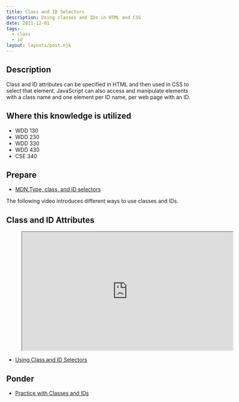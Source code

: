 ```yaml
---
title: Class and ID Selectors
description: Using classes and IDs in HTML and CSS
date: 2021-12-01
tags:
  - class
  - id
layout: layouts/post.njk
---
```


## Description

Class and ID attributes can be specified in HTML and then used in CSS to select that element. JavaScript can also access and manipulate elements with a class name and one element per ID name, per web page with an ID.

## Where this knowledge is utilized

- WDD 130
- WDD 230
- WDD 330
- WDD 430
- CSE 340

## Prepare

- [MDN Type, class, and ID selectors](https://developer.mozilla.org/en-US/docs/Learn/CSS/Building_blocks/Selectors/Type_Class_and_ID_Selectors)

The following video introduces different ways to use classes and IDs.

## Class and ID Attributes

<figure class="video-container">

<iframe title="YouTube video player" src="https://www.youtube.com/embed/TIpGj3uul18" width="560" height="315" allowfullscreen="allowfullscreen" allow="accelerometer; autoplay; clipboard-write; encrypted-media; gyroscope; picture-in-picture"></iframe>
</figure>

- [Using Class and ID Selectors](prepare1)

## Ponder

- [Practice with Classes and IDs](ponder1/)
